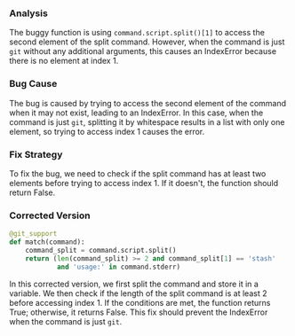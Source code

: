 ### Analysis
The buggy function is using `command.script.split()[1]` to access the second element of the split command. However, when the command is just `git` without any additional arguments, this causes an IndexError because there is no element at index 1.

### Bug Cause
The bug is caused by trying to access the second element of the command when it may not exist, leading to an IndexError. In this case, when the command is just `git`, splitting it by whitespace results in a list with only one element, so trying to access index 1 causes the error.

### Fix Strategy
To fix the bug, we need to check if the split command has at least two elements before trying to access index 1. If it doesn't, the function should return False. 

### Corrected Version
```python
@git_support
def match(command):
    command_split = command.script.split()
    return (len(command_split) >= 2 and command_split[1] == 'stash'
            and 'usage:' in command.stderr)
```

In this corrected version, we first split the command and store it in a variable. We then check if the length of the split command is at least 2 before accessing index 1. If the conditions are met, the function returns True; otherwise, it returns False. This fix should prevent the IndexError when the command is just `git`.